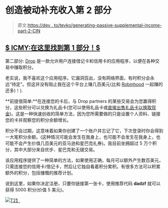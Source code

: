 # 创造被动补充收入第 2 部分

> 原文:[https://dev . to/tevko/generating-passive-supplemental-income-part-2-CIN](https://dev.to/tevko/generating-passive-supplemental-income-part-2-cin)

## [](#-icmy-find-part-1-here-)[$ ICMY:在这里找到第 1 部分！$](https://dev.to/tevko/generating-passive-supplemental-income-part-1-4fb1)

第二部分: [Drop](https://www.earnwithdrop.com/) 是一款允许用户连接借记卡和信用卡的应用程序，以便在各种交易中赚取积分。

老实说，我不喜欢这个应用程序。它漏洞百出，没有网络界面，有时积分会永远“待定”。但这并没有阻止我在这个平台上赚几百美元(比和 [Robinhood](https://share.robinhood.com/timothe535) 一起赚的还多)！).

**前提很简单:**在连接您的卡后，与 Drop partners 的某些交易会为您赢得积分，这些积分可以兑换为礼品卡(您可以使用礼品卡或[直接出售礼品卡以换取现金](https://www.raise.com/raise-rewards/TEVKO6758))。这是一种快速创收的简单方法，因为您所需要做的只是设置个人资料、链接您的卡并观察您的积分余额增长。

积分不会过期，这意味着如果你创建了一个账户并忘记了它，下次登录时你会得到一大笔积分余额。(这种情况可能会发生在我身上，也可能不会发生在我身上，也可能不会产生价值几百美元的亚马逊和星巴克礼券)。我目前坐拥超过 5 万个积分，其中大部分来自优步、星巴克和无缝交易。

该应用程序提供了一种简单的方法，如果使用正确，每月可以额外产生数百美元，只需连接您的信用卡/借记卡，然后让它独自看着积分累积。有很多方法可以积累额外的积分，包括慷慨的推荐计划。

说到这里，如果你决定注册，只要你链接第一张卡，使用推荐代码 **dadzf** 就可以获得 5000 积分(价值 5 美元)。

[![](../Images/e1181d2abbea92e7044e7f5324b9adf0.png)T2】](https://res.cloudinary.com/practicaldev/image/fetch/s--YgKSzT0n--/c_limit%2Cf_auto%2Cfl_progressive%2Cq_auto%2Cw_880/https://i.imgur.com/ZxmPFNx.png)